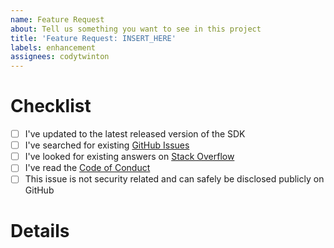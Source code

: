 ```yaml
---
name: Feature Request
about: Tell us something you want to see in this project
title: 'Feature Request: INSERT_HERE'
labels: enhancement
assignees: codytwinton
---
```


# Checklist

- [ ] I've updated to the latest released version of the SDK
- [ ] I've searched for existing [GitHub Issues](https://github.com/codytwinton/portfolio-theme/issues)
- [ ] I've looked for existing answers on [Stack Overflow](https://www.stackoverflow.com)
- [ ] I've read the [Code of Conduct](CODE_OF_CONDUCT.md)
- [ ] This issue is not security related and can safely be disclosed publicly on GitHub

# Details
